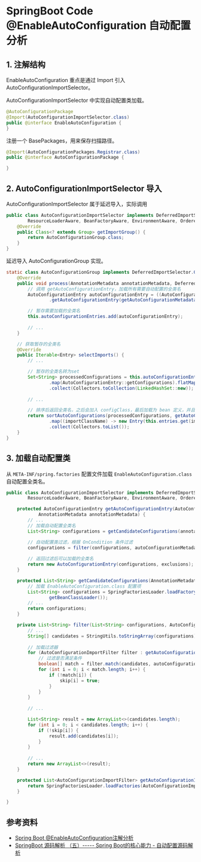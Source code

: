 <!-- ---
title: SpringBoot Code @EnableAutoConfiguration 自动配置分析
date: 2021-06-30 12:40:27
category: java100, springbootcode
--- -->

# SpringBoot Code @EnableAutoConfiguration 自动配置分析

## 1. 注解结构

EnableAutoConfiguration 重点是通过 Import 引入 AutoConfigurationImportSelector。

AutoConfigurationImportSelector 中实现自动配置类加载。

```java
@AutoConfigurationPackage
@Import(AutoConfigurationImportSelector.class)
public @interface EnableAutoConfiguration {
}
```

注册一个 BasePackages，用来保存扫描路径。

```java
@Import(AutoConfigurationPackages.Registrar.class)
public @interface AutoConfigurationPackage {

}
```

## 2. AutoConfigurationImportSelector 导入

AutoConfigurationImportSelector 属于延迟导入，实际调用 

```java
public class AutoConfigurationImportSelector implements DeferredImportSelector, BeanClassLoaderAware,
		ResourceLoaderAware, BeanFactoryAware, EnvironmentAware, Ordered {
	@Override
	public Class<? extends Group> getImportGroup() {
		return AutoConfigurationGroup.class;
	}
}
```

延迟导入 AutoConfigurationGroup 实现。

```java
static class AutoConfigurationGroup implements DeferredImportSelector.Group, BeanClassLoaderAware, BeanFactoryAware, ResourceLoaderAware {
    @Override
    public void process(AnnotationMetadata annotationMetadata, DeferredImportSelector deferredImportSelector) {
        // 调用 getAutoConfigurationEntry，加载所有需要自动配置的全类名
        AutoConfigurationEntry autoConfigurationEntry = ((AutoConfigurationImportSelector) deferredImportSelector)
                .getAutoConfigurationEntry(getAutoConfigurationMetadata(), annotationMetadata);

        // 暂存需要加载的全类名
        this.autoConfigurationEntries.add(autoConfigurationEntry);
        
        // ...
    }

    // 获取暂存的全类名
    @Override
    public Iterable<Entry> selectImports() {
        // ...

        // 暂存的全类名转为set
        Set<String> processedConfigurations = this.autoConfigurationEntries.stream()
                .map(AutoConfigurationEntry::getConfigurations).flatMap(Collection::stream)
                .collect(Collectors.toCollection(LinkedHashSet::new));
        
        // ...

        // 排序后返回全类名，之后会加入 configClass，最后加载为 bean 定义，并且注册到容器
        return sortAutoConfigurations(processedConfigurations, getAutoConfigurationMetadata()).stream()
                .map((importClassName) -> new Entry(this.entries.get(importClassName), importClassName))
                .collect(Collectors.toList());
    }
}
```

## 3. 加载自动配置类

从 `META-INF/spring.factories` 配置文件加载 `EnableAutoConfiguration.class` 自动配置全类名。

```java
public class AutoConfigurationImportSelector implements DeferredImportSelector, BeanClassLoaderAware,
		ResourceLoaderAware, BeanFactoryAware, EnvironmentAware, Ordered {

	protected AutoConfigurationEntry getAutoConfigurationEntry(AutoConfigurationMetadata autoConfigurationMetadata,
			AnnotationMetadata annotationMetadata) {
		// ...
        // 加载自动配置全类名
		List<String> configurations = getCandidateConfigurations(annotationMetadata, attributes);

        // 自动配置类过滤，根据 OnCondition 条件过滤
		configurations = filter(configurations, autoConfigurationMetadata);
		
        // 返回过滤后可以加载的全类名
		return new AutoConfigurationEntry(configurations, exclusions);
	}

	protected List<String> getCandidateConfigurations(AnnotationMetadata metadata, AnnotationAttributes attributes) {
        // 加载 EnableAutoConfiguration.class 配置项
		List<String> configurations = SpringFactoriesLoader.loadFactoryNames(getSpringFactoriesLoaderFactoryClass(),
				getBeanClassLoader());
		// ...
		return configurations;
	}

	private List<String> filter(List<String> configurations, AutoConfigurationMetadata autoConfigurationMetadata) {
		// ...
		String[] candidates = StringUtils.toStringArray(configurations);
		
        // 加载过滤器
		for (AutoConfigurationImportFilter filter : getAutoConfigurationImportFilters()) {
			// 过滤是否满足条件
			boolean[] match = filter.match(candidates, autoConfigurationMetadata);
			for (int i = 0; i < match.length; i++) {
				if (!match[i]) {
					skip[i] = true;
				}
			}
		}
		
        // ...

		List<String> result = new ArrayList<>(candidates.length);
		for (int i = 0; i < candidates.length; i++) {
			if (!skip[i]) {
				result.add(candidates[i]);
			}
		}
		
        // ...
		return new ArrayList<>(result);
	}

	protected List<AutoConfigurationImportFilter> getAutoConfigurationImportFilters() {
		return SpringFactoriesLoader.loadFactories(AutoConfigurationImportFilter.class, this.beanClassLoader);
	}

}
```

## 参考资料

- [Spring Boot @EnableAutoConfiguration注解分析](https://www.cnblogs.com/ashleyboy/p/9562052.html)
- [SpringBoot 源码解析 （五）----- Spring Boot的核心能力 - 自动配置源码解析](https://www.cnblogs.com/java-chen-hao/p/11837043.html)
